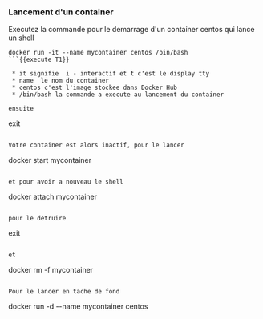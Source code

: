 ### Lancement d'un container 
Executez la commande pour le demarrage d'un container centos qui lance un shell
```
docker run -it --name mycontainer centos /bin/bash
```{{execute T1}}

 * it signifie  i - interactif et t c'est le display tty
 * name  le nom du container 
 * centos c'est l'image stockee dans Docker Hub 
 * /bin/bash la commande a execute au lancement du container

ensuite  
```
exit 
```{{execute T1}}

Votre container est alors inactif, pour le lancer
```
docker start mycontainer 
```{{execute T1}}

et pour avoir a nouveau le shell 
```
docker attach mycontainer 
```{{execute T1}}

pour le detruire 
```
exit
```{{execute T1}

et

```
docker rm -f mycontainer 
```{{execute T1}}

Pour le lancer en tache de fond
```
docker run -d --name mycontainer centos
```{{execute T1}}


